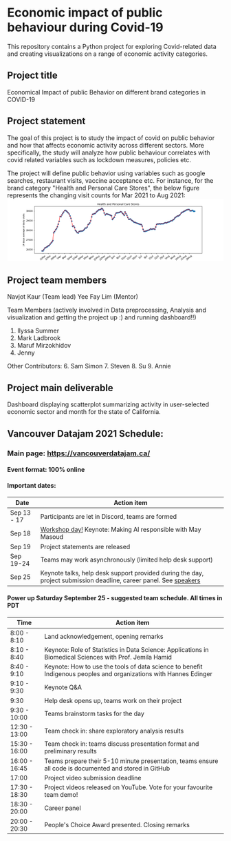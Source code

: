 # Economic impact of public behaviour during Covid-19 

This repository contains a Python project for exploring Covid-related data and creating visualizations on a range of economic activity categories.

## Project title
Economical Impact of public Behavior on different brand categories in COVID-19

## Project statement
The goal of this project is to study the impact of covid on public behavior and how that affects economic activity across different sectors. More specifically, the study will analyze how public behaviour correlates with covid related variables such as lockdown measures, policies etc.

The project will define public behavior using variables such as google searches, restaurant visits, vaccine acceptance etc. 
For instance, for the brand category "Health and Personal Care Stores", the below figure represents the changing visit counts for Mar 2021 to Aug 2021:
![alt text](https://github.com/inavjotkaur/Economical-Impact-of-Covid-19/blob/main/data/Health%20and%20Personal%20Care%20Stores.png)

## Project team members
Navjot Kaur (Team lead)
Yee Fay Lim (Mentor)
    
Team Members (actively involved in Data preprocessing, Analysis and visualization and getting the project up :) and running dashboard!!)
1. Ilyssa Summer
2. Mark Ladbrook
3. Maruf Mirzokhidov
4. Jenny

Other Contributors:
6. Sam Simon
7. Steven
8. Su
9. Annie

## Project main deliverable
Dashboard displaying scatterplot summarizing activity in user-selected economic sector and month for the state of California.

## Vancouver Datajam 2021 Schedule:

### Main page: https://vancouverdatajam.ca/
#### Event format: 100% online

#### Important dates: 

|Date | Action item |
| - | - |
|Sep 13 - 17 |Participants are let in Discord, teams are formed|
|Sep 18 |[Workshop day!](https://www.vancouverdatajam.ca/workshops) Keynote: Making AI responsible with May Masoud|
|Sep 19 |Project statements are released|
|Sep 19-24 |Teams may work asynchronously (limited help desk support)|
|Sep 25 |Keynote talks, help desk support provided during the day, project submission deadline, career panel. See [speakers](https://www.vancouverdatajam.ca/speakers)|

#### Power up Saturday September 25 - suggested team schedule. All times in PDT

|Time| Action item|
| - | - |
|8:00 - 8:10| Land acknowledgement, opening remarks |
|8:10 - 8:40| Keynote: Role of Statistics in Data Science: Applications in Biomedical Sciences with Prof. Jemila Hamid | 
|8:40 - 9:10| Keynote: How to use the tools of data science to benefit Indigenous peoples and organizations  with Hannes Edinger |
|9:10 -  9:30| Keynote Q&A |
|9:30 | Help desk opens up, teams work on their project |
|9:30 - 10:00| Teams brainstorm tasks for the day|
|12:30 - 13:00| Team check in: share exploratory analysis results |
|15:30 - 16:00| Team check in: teams discuss presentation format and preliminary results|
|16:00 - 16:45| Teams prepare their 5-10 minute presentation, teams ensure all code is documented and stored in GitHub|
|17:00| Project video submission deadline|
|17:30 - 18:30| Project videos released on YouTube. Vote for your favourite team demo!| 
|18:30 - 20:00 | Career panel|
|20:00 - 20:30 | People's Choice Award presented. Closing remarks|
